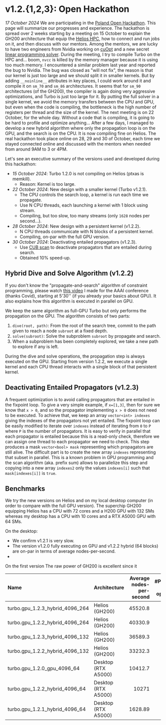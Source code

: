 # v1.2.{1,2,3}: Open Hackathon

_17 October 2024_ We are participating in the [Poland Open Hackathon](https://www.openhackathons.org/s/siteevent/a0C5e000009W8MqEAK/se000307?p=4OVal7qBAY6%2FFLWHyETbkwh66SClhyelBl79%2FR1tID1ERZR9ly9oZEseBU%2B%2FQOAe%2B1PJ%2BAdY%2F%2F62bDJM0SlZYg%3D%3D).
This page will summarize our progresses and experience.
The hackathon is spread over 2 weeks starting by a meeting on 15 October to explain the GH200 architecture that equip the [Helios HPC](https://www.cyfronet.pl/en/19951,artykul,helios_supercomputer.html), how to connect and run jobs on it, and then discuss with our mentors.
Among the mentors, we are lucky to have two engineers from Nvidia working on [cuOpt](https://developer.nvidia.com/blog/record-breaking-nvidia-cuopt-algorithms-deliver-route-optimization-solutions-100x-faster/) and a new secret [linear programming solver](https://developer.nvidia.com/blog/accelerate-large-linear-programming-problems-with-nvidia-cuopt/).
During the meeting, I try to compile Turbo on the HPC and... boom, `nvcc` is killed by the memory manager because it is using too much memory.
I encountered a similar problem last year and reported the bug to Nvidia.
The bug was closed as "will not fix", the reason is that our kernel is just too large and we should split it in smaller kernels.
But by adding `__noinline__` attributes in key places, I could work around it and compile it on `sm_70` and `sm_86` architectures.
It seems that for `sm_90` architectures (of the GH200), the compiler is again doing very aggressive optimizations, and Turbo is just too large for it.
By putting the full solver in a single kernel, we avoid the memory transfers between the CPU and GPU, but even when the code is compiling, the bottleneck is the high number of registers per thread and the size of the kernel.
The next meeting is on 22 October, for the whole day.
Without a code that is compiling, it is going to be hard to profile and optimize anything...
After a few days, I managed to develop a new hybrid algorithm where only the propagation loop is on the GPU, and the search is on the CPU.
It is now compiling fine on Helios.
The real hackathon took place online on 28, 29 and 30 of October, each time we stayed connected online and discussed with the mentors when needed from around 9AM to 3 or 4PM.

Let's see an executive summary of the versions used and developed during this hackathon:

* _15 October 2024_: Turbo 1.2.0 is not compiling on Helios (ptxas is memkill).
  * Reason: Kernel is too large.
* _22 October 2024_: New design with a smaller kernel (Turbo v1.2.1).
  * The CPU controls the search loop, a kernel is run each time we propagate.
  * Use N CPU threads, each launching a kernel with 1 block using stream.
  * Compiling, but too slow, too many streams (only `1628` nodes per second...).
* _28 October 2024_: New design with a persistent kernel (v1.2.2).
  * N CPU threads communicate with N blocks of a persistent kernel.
  * Compiling, on-par with the full GPU version.
* _30 October 2024_: Deactivating entailed propagators (v1.2.3).
  * Use [CUB scan](https://nvidia.github.io/cccl/cub/api/classcub_1_1BlockScan.html) to deactivate propagators that are entailed during search.
  * Obtained 10% speed-up.

## Hybrid Dive and Solve Algorithm (v1.2.2)

If you don't know the "propagate-and-search" algorithm of constraint programming, please watch [this video](https://youtu.be/vAzGmkOJveY) I made for the AAAI conference (thanks Covid), starting at 5'30'' (if you already your basics about GPU).
It also explains how this algorithm is executed in parallel on GPU.

We keep the same algorithm as full-GPU Turbo but only performs the propagation on the GPU.
The algorithm consists of two parts:

1. `dive(root, path)`: From the root of the search tree, commit to the path given to reach a node `subroot` at a fixed depth.
2. `solve(subroot)`: Solve the subproblem `subroot` by propagate and search.
3. When a subproblem has been completely explored, we take a new path to explore if any is left.

During the dive and solve operations, the propagation step is always executed on the GPU.
Starting from version 1.2.2, we execute a single kernel and each CPU thread interacts with a single block of that persistent kernel.

## Deactivating Entailed Propagators (v1.2.3)

A frequent optimization is to avoid calling propagators that are entailed in the fixpoint loop.
To give a very simple example, if `x=[1,3]`, then for sure we know that `x > 0`, and so the propagator implementing `x > 0` does not need to be executed.
To achieve that, we keep an array `vector<int> indexes` giving the indexes of the propagators not yet entailed.
The fixpoint loop can be easily modified to iterate over `indexes` instead of iterating from `0` to `P` where `P` is the number of propagators.
It is easy to verify in parallel that each propagator is entailed because this is a read-only check, therefore we can assign one thread to each propagator we need to check.
This step produces a mask `vector<bool> mask` representing which propagators are still alive.
The difficult part is to create the new array `indexes` representing that subset in parallel.
This is a known problem in GPU programming and the scan algorithm (aka. prefix sum) allows to parallelize this step and copying into a new array `indexes2` only the values `indexes[i]` such that `mask[indexes[i]]` is `true`.

## Benchmarks

We try the new versions on Helios and on my local desktop computer (in order to compare with the full GPU version).
The superchip GH200 equipping Helios has a CPU with 72 cores and a H200 GPU with 132 SMs whereas my desktop has a CPU with 10 cores and a RTX A5000 GPU with 64 SMs.

On the desktop:
* We confirm v1.2.1 is very slow.
* The version v1.2.0 fully executing on GPU and v1.2.2 hybrid (64 blocks) are on-par in terms of average nodes-per-second.
*

On the first version  The raw power of GH200 is excellent since it

| Name                                   | Architecture | Average nodes-per-second | #Problems at optimality | #Problems SAT | #Problems unknown |
|:---------------------------------------|--------------|-----------------------:|------------------:|--------------:|------------------:|
| turbo.gpu_1.2.3_hybrid_4096_264        | Helios (GH200) | 45520.8  |                 0 |            14 |                 2 |
| turbo.gpu_1.2.2_hybrid_4096_264        | Helios (GH200) | 40330.9  |                 0 |            14 |                 2 |
| turbo.gpu_1.2.3_hybrid_4096_132        | Helios (GH200) | 36589.3  |                 0 |            14 |                 2 |
| turbo.gpu_1.2.2_hybrid_4096_132        | Helios (GH200) | 33232.3  |                 0 |            14 |                 2 |
| turbo.gpu_1.2.0_gpu_4096_64            | Desktop (RTX A5000) | 10412.7  |                 0 |            14 |                 2 |
| turbo.gpu_1.2.2_hybrid_4096_64         | Desktop (RTX A5000) | 10271    |                 0 |            14 |                 2 |
| turbo.gpu_1.2.1_hybrid_4096_64         | Desktop (RTX A5000) | 1628.89 |                 0 |            14 |                 2 |

